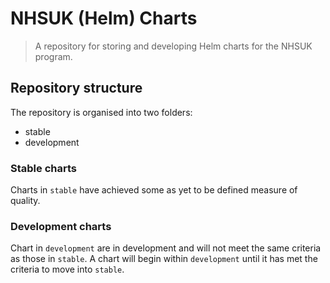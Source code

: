 # NHSUK (Helm) Charts

> A repository for storing and developing Helm charts for the NHSUK program.

## Repository structure

The repository is organised into two folders:
* stable
* development


### Stable charts

Charts in `stable` have achieved some as yet to be defined measure of quality.

### Development charts

Chart in `development` are in development and will not meet the same criteria
as those in `stable`.
A chart will begin within `development` until it has met the criteria to move
into `stable`.
